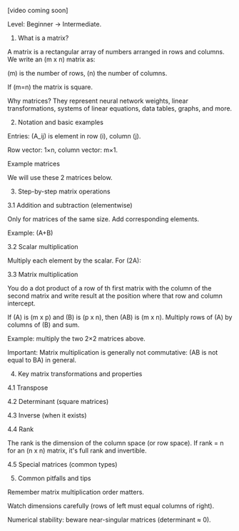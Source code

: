 [video coming soon]

Level: Beginner → Intermediate.



1. What is a matrix?

A matrix is a rectangular array of numbers arranged in rows and columns. We write an (m x n) matrix as:









(m) is the number of rows, (n) the number of columns.



If (m=n) the matrix is square.

Why matrices? They represent neural network weights, linear transformations, systems of linear equations, data tables, graphs, and more.



2. Notation and basic examples





Entries: (A_ij) is element in row (i), column (j).



Row vector: 1×n, column vector: m×1.

Example matrices



We will use these 2 matrices below.



3. Step-by-step matrix operations

3.1 Addition and subtraction (elementwise)

Only for matrices of the same size. Add corresponding elements.

Example: (A+B)





3.2 Scalar multiplication

Multiply each element by the scalar. For (2A):





3.3 Matrix multiplication

You do a dot product of a row of th first matrix with the column of the second matrix and write result at the position where that row and column intercept.

If (A) is (m x p) and (B) is (p x n), then (AB) is (m x n). Multiply rows of (A) by columns of (B) and sum.

Example: multiply the two 2×2 matrices above.





Important: Matrix multiplication is generally not commutative: (AB is not equal to BA) in general.



4. Key matrix transformations and properties

4.1 Transpose



4.2 Determinant (square matrices)



4.3 Inverse (when it exists)



4.4 Rank

The rank is the dimension of the column space (or row space). If rank = n for an (n x n) matrix, it's full rank and invertible.

4.5 Special matrices (common types)







5. Common pitfalls and tips





Remember matrix multiplication order matters.



Watch dimensions carefully (rows of left must equal columns of right).



Numerical stability: beware near-singular matrices (determinant ≈ 0).
